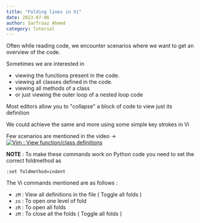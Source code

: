 ```yaml
---
title: "Folding lines in Vi"
date: 2023-07-06
author: Sarfraaz Ahmed
category: Tutorial
---
```


Often while reading code, we encounter scenarios where we want to get an overview of the code.

Sometimes we are interested in 

- viewing the functions present in the code.
- viewing all classes defined in the code.
- viewing all methods of a class
- or just viewing the outer loop of a nested loop code

Most editors allow you to "collapse" a block of code to view just its definition

We could achieve the same and more using some simple key strokes in Vi

Few scenarios are mentioned in the video -> [![Vim : View function/class definitions](https://img.youtube.com/vi/xGR_0flEV3Q/1.jpg)](https://www.youtube.com/watch?v=xGR_0flEV3Q "Vim : View function/class definitions")



**NOTE** : To make these commands work on Python code you need to set the correct foldmethod as 

```:set foldmethod=indent```

The Vi commands mentioned are as follows :

- ```zM``` : View all definitions in the file ( Toggle all folds )
- ```zo``` : To open one level of fold
- ```zR``` : To open all folds
- ```zM``` : To close all the folds ( Toggle all folds )
